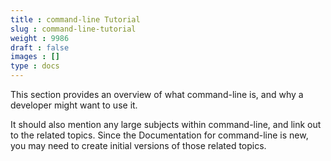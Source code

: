 ```yaml
---
title : command-line Tutorial
slug : command-line-tutorial
weight : 9986
draft : false
images : []
type : docs
---
```


This section provides an overview of what command-line is, and why a developer might want to use it.

It should also mention any large subjects within command-line, and link out to the related topics.  Since the Documentation for command-line is new, you may need to create initial versions of those related topics.

